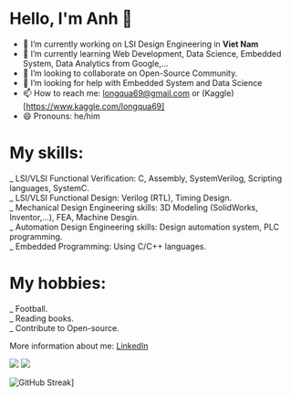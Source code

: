 # Hello, I'm Anh 👋

<!--
**longqua69/longqua69** is a ✨ _special_ ✨ repository because its `README.md` (this file) appears on your GitHub profile.

Here are some ideas to get you started:
-->
- 🔭 I’m currently working on LSI Design Engineering in **Viet Nam**
- 🌱 I’m currently learning Web Development, Data Science, Embedded System, Data Analytics from Google,...
- 👯 I’m looking to collaborate on Open-Source Community.
- 🤔 I’m looking for help with Embedded System and Data Science
- 📫 How to reach me: longqua69@gmail.com or (Kaggle)[https://www.kaggle.com/longqua69]
- 😄 Pronouns: he/him
<!-- - 💬 Ask me about ...

- ⚡ Fun fact: ...
-->

# My skills:
_ LSI/VLSI Functional Verification: C, Assembly, SystemVerilog, Scripting languages, SystemC.     
_ LSI/VLSI Functional Design: Verilog (RTL), Timing Design.     
_ Mechanical Design Engineering skills: 3D Modeling (SolidWorks, Inventor,...), FEA, Machine Desgin.    
_ Automation Design Engineering skills: Design automation system, PLC programming.    
_ Embedded Programming: Using C/C++ languages.    

# My hobbies:
_ Football.   
_ Reading books.   
_ Contribute to Open-source.    

More information about me: [LinkedIn](https://www.linkedin.com/in/anh-tr%E1%BA%A7n-072b05169/)

<img src="https://github-readme-stats.vercel.app/api?username=longqua69&show_icons=true&theme=tokyonight" />

<img src="https://github-readme-stats.vercel.app/api/top-langs?username=longqua69&show_icons=true&theme=radical&hide_border=true&locale=en&layout=compact" />

![GitHub Streak](https://github-readme-streak-stats.herokuapp.com/?user=longqua69)]
